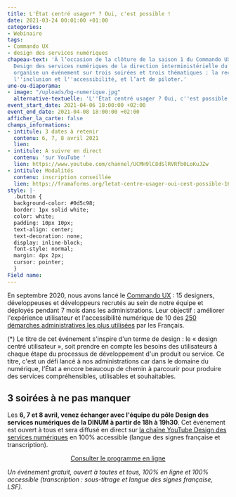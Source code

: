 ```yaml
---
title: L'État centré usager* ? Oui, c'est possible !
date: 2021-03-24 00:01:00 +01:00
categories:
- Webinaire
tags:
- Commando UX
- design des services numériques
chapeau-text: 'À l’occasion de la clôture de la saison 1 du Commando UX, l’équipe
  Design des services numériques de la direction interministérielle du numérique (DINUM)
  organise un événement sur trois soirées et trois thématiques : la recherche utilisateur,
  l''inclusion et l''accessibilité, et l’art de piloter.'
une-ou-diaporama:
- image: "/uploads/bg-numerique.jpg"
  alternative-textuelle: 'L''État centré usager ? Oui, c''est possible ! '
event_start_date: 2021-04-06 18:00:00 +02:00
event_end_date: 2021-04-08 18:00:00 +02:00
afficher_la_carte: false
champs_informations:
- intitule: 3 dates à retenir
  contenu: 6, 7, 8 avril 2021
  lien: 
- intitule: A suivre en direct
  contenu: 'sur YouTube '
  lien: https://www.youtube.com/channel/UCMH9lC8dSlRVRfb0LoKuJZw
- intitule: Modalités
  contenu: inscription conseillée
  lien: https://framaforms.org/letat-centre-usager-oui-cest-possible-1613408477
style: |-
  .button {
  background-color: #0d5c98;
  border: 1px solid white;
  color: white;
  padding: 10px 10px;
  text-align: center;
  text-decoration: none;
  display: inline-block;
  font-style: normal;
  margin: 4px 2px;
  cursor: pointer;
  }
Field name: 
---
```


En septembre 2020, nous avons lancé le [Commando UX](https://design.numerique.gouv.fr/commando-ux/) : 15 designers, développeuses et développeurs recrutés au sein de notre équipe et déployés pendant 7 mois dans les administrations. Leur objectif : améliorer l'expérience utilisateur et l'accessibilité numérique de 10 des [250 démarches administratives les plus utilisées](https://observatoire.numerique.gouv.fr) par les Français.

(*) Le titre de cet événement s'inspire d'un terme de design : le « design centré utilisateur », soit prendre en compte les besoins des utilisateurs à chaque étape du processus de développement d'un produit ou service. Ce titre, c'est un défi lancé à nos administrations car dans le domaine du numérique, l'État a encore beaucoup de chemin à parcourir pour produire des services compréhensibles, utilisables et souhaitables.

## 3 soirées à ne pas manquer

Les **6, 7 et 8 avril, venez échanger avec l'équipe du pôle Design des services numériques de la DINUM à partir de 18h à 19h30**. Cet événement est ouvert à tous et sera diffusé en direct sur [la chaîne YouTube Design des services numériques](https://www.youtube.com/channel/UCMH9lC8dSlRVRfb0LoKuJZw) en 100% accessible (langue des signes française et transcription).

<p align="center"><a href="https://design.numerique.gouv.fr/articles/2021-03-21-evenement-design/" class="button" title="Consulter le programme en ligne - Lien externe">Consulter le programme en ligne</a></p>


*Un événement gratuit, ouvert à toutes et tous, 100% en ligne et 100% accessible (transcription : sous-titrage et langue des signes française, LSF).*